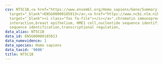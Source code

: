 ```yaml
---
csv: NT5C1B,<a href="https://www.ensembl.org/Homo_sapiens/Gene/Summary?db=core;g=ENSG00000185013"
  target="_blank">ENSG00000185013</a>,<a href="https://www.ncbi.nlm.nih.gov/pubmed/22863008"
  target="_blank"><i class="fas fa-file"></i></a>",chromatin immunoprecipitation assay,direct
  interaction,breast epithelium, HME1 cell,nucleotide sequence identification,nucleotide
  sequence identification,transcriptional regulation,
data_alias: NT5C1B
data_id: ENSG00000185013
data_numevidence: 1
data_species: Homo sapiens
data_taxid: '9606'
title: NT5C1B
---
```

